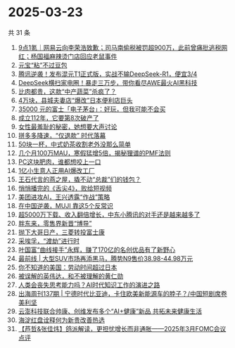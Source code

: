 # 2025-03-23

共 31 条

<!-- BEGIN 36KR -->
<!-- 最后更新时间 2025-03-23 00:17:53 +0800 -->
1. [9点1氪｜网易云向李荣浩致歉；司马南偷税被罚超900万，此前曾痛批逃税网红；杨国福麻辣烫门店回应老鼠事件](https://36kr.com/p/3216170301115265)
1. [元宝“粘”不过豆包](https://36kr.com/p/3213021906177157)
1. [腾讯逆袭！发布混元T1正式版，实战不输DeepSeek-R1，便宜3/4](https://36kr.com/p/3216256675957891)
1. [DeepSeek横扫家电圈！暴走三万步，带你看尽AWE最火AI黑科技](https://36kr.com/p/3215793369844872)
1. [比肉都贵，这款“中产蔬菜”杀疯了？](https://36kr.com/p/3216750583893129)
1. [4万块，县城夫妻店“爆改”日本便利店巨头](https://36kr.com/p/3216802604534661)
1. [35000 元的富士「电子茅台」：好玩，但我可能不会买](https://36kr.com/p/3216904958512005)
1. [成立112年，它要第8次破产了](https://36kr.com/p/3216798506912902)
1. [女性最羞耻的秘密，她想要大声讨论](https://36kr.com/p/3201102852586888)
1. [拼多多降速，“仅退款” 时代落幕](https://36kr.com/p/3216112004769287)
1. [50块一杯，中式奶茶收割老外没那么简单](https://36kr.com/p/3216733147188361)
1. [几个月100万MAU，寒假猛增5倍，揭秘狸谱的PMF法则](https://36kr.com/p/3201257003125121)
1. [PC这块肥肉，谁都想咬上一口](https://36kr.com/p/3216134376295559)
1. [1亿小生意人正用AI爆改工厂](https://36kr.com/p/3216093999162626)
1. [王石代言的燕之屋，撬不动“总裁”们的钱包？](https://36kr.com/p/3216807673013760)
1. [悄悄播完的《舌尖4》，败给短视频](https://36kr.com/p/3216030542171016)
1. [美团进攻AI，王兴透露“作战”策略](https://36kr.com/p/3216881632168836)
1. [在中国逆袭，MUJI 靠这5个反常识](https://36kr.com/p/3215687346899848)
1. [超5000万下载、收入翻倍增长，中东小腾讯的对手还是越来越多了](https://36kr.com/p/3215959362800519)
1. [胖东来，零售界新晋“博导”](https://36kr.com/p/3216060367653764)
1. [抛下大哥日产，三菱转投富士康](https://36kr.com/p/3216699894254720)
1. [采埃孚，“渡劫”进行时](https://36kr.com/p/3216700022738052)
1. [叶国富“曲线接手”永辉，赚了170亿的名创优品有了新野心](https://36kr.com/p/3216992984059015)
1. [最前线 | 大型SUV市场再添黑马，腾势N9售价38.98-44.98万元](https://36kr.com/p/3217054143827076)
1. [你不知道的美国：劳动时间超过日本](https://36kr.com/p/3216699321797766)
1. [被误解的英伟达，和不被理解的黄仁勋](https://36kr.com/p/3216908791532424)
1. [人类会丧失思考能力吗？AI时代知识工作的演进之路](https://36kr.com/p/3210529182844035)
1. [出海周刊137期 | 宁德时代比亚迪，卡住欧美新能源车的脖子？/中国短剧席卷美利坚](https://36kr.com/p/3216193873283973)
1. [云澎科技联合帅康、创维发布多个“AI+健康”新品 共拓未来健康生活](https://36kr.com/p/3215896307239812)
1. [海淀红盘诠释何为新贵改善热选](https://36kr.com/p/3217437869067396)
1. [【芦哲&张佳炜】鸽派解读，更担忧增长而非通胀——2025年3月FOMC会议点评](https://36kr.com/p/3215722078505856)
<!-- END 36KR -->